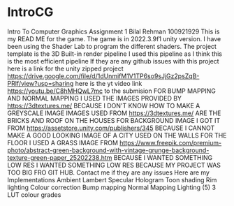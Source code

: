 # IntroCG
 Intro To Computer Graphics Assignment 1 Bilal Rehman 100921929
This is my READ ME for the game. 
The game is in 2022.3.9f1 unity version. 
I have been using the Shader Lab to program the different shaders.
The project template is the 3D Built-in render pipeline
I used this pipeline as I think this is the most efficient pipeline
If they are any github issues with this project here is a link for the unity zipped project
https://drive.google.com/file/d/1dUnmifM1V1TP6so9sJjGz2psZqB-PRlf/view?usp=sharing 
here is the yt video link https://youtu.be/C8hMHQwL7mc to the submision
FOR BUMP MAPPING AND NORMAL MAPPING I USED THE IMAGES PROVIDED BY https://3dtextures.me/ BECAUSE I DON'T KNOW HOW TO MAKE A GREYSCALE IMAGE
IMAGES USED FROM https://3dtextures.me/ ARE THE BRICKS AND ROOF ON THE HOUSES
FOR BACKGROUND IMAGE I GOT IT FROM https://assetstore.unity.com/publishers/345 BECAUSE I CANNOT MAKE A GOOD LOOKING IMAGE OF A CITY
USED ON THE WALLS
FOR THE FLOOR I USED A GRASS IMAGE FROM https://www.freepik.com/premium-photo/abstract-green-background-with-vintage-grunge-background-texture-green-paper_25202238.htm BECAUSE I WANTED SOMETHING LOW RES 
I WANTED SOMETHING LOW RES BECAUSE MY PROJECT WAS TOO BIG FRO GIT HUB. 
Contact me if they are any issues
Here are my Implementations
Ambient 
Lambert
Specular
Hologram
Toon shading
Rim lighting
Colour correction
Bump mapping
Normal Mapping
Lighting (5)
3 LUT colour grades
